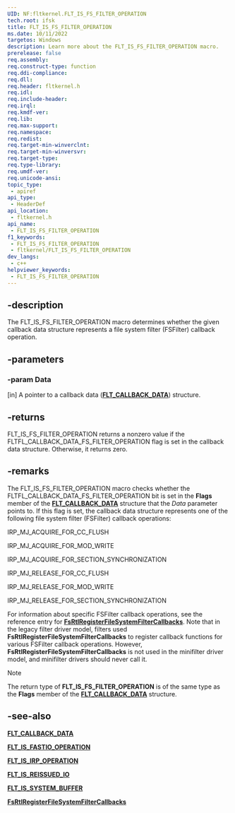 ```yaml
---
UID: NF:fltkernel.FLT_IS_FS_FILTER_OPERATION
tech.root: ifsk
title: FLT_IS_FS_FILTER_OPERATION
ms.date: 10/11/2022
targetos: Windows
description: Learn more about the FLT_IS_FS_FILTER_OPERATION macro.
prerelease: false
req.assembly: 
req.construct-type: function
req.ddi-compliance: 
req.dll: 
req.header: fltkernel.h
req.idl: 
req.include-header: 
req.irql: 
req.kmdf-ver: 
req.lib: 
req.max-support: 
req.namespace: 
req.redist: 
req.target-min-winverclnt: 
req.target-min-winversvr: 
req.target-type: 
req.type-library: 
req.umdf-ver: 
req.unicode-ansi: 
topic_type:
 - apiref
api_type:
 - HeaderDef
api_location:
 - fltkernel.h
api_name:
 - FLT_IS_FS_FILTER_OPERATION
f1_keywords:
 - FLT_IS_FS_FILTER_OPERATION
 - fltkernel/FLT_IS_FS_FILTER_OPERATION
dev_langs:
 - c++
helpviewer_keywords:
 - FLT_IS_FS_FILTER_OPERATION
---
```


## -description

The FLT\_IS\_FS\_FILTER\_OPERATION macro determines whether the given callback data structure represents a file system filter (FSFilter) callback operation.

## -parameters

### -param Data

[in] A pointer to a callback data ([**FLT\_CALLBACK\_DATA**](ns-fltkernel-_flt_callback_data.md)) structure.

## -returns

FLT\_IS\_FS\_FILTER\_OPERATION returns a nonzero value if the FLTFL\_CALLBACK\_DATA\_FS\_FILTER\_OPERATION flag is set in the callback data structure. Otherwise, it returns zero.

## -remarks

The FLT\_IS\_FS\_FILTER\_OPERATION macro checks whether the FLTFL\_CALLBACK\_DATA\_FS\_FILTER\_OPERATION bit is set in the **Flags** member of the [**FLT\_CALLBACK\_DATA**](ns-fltkernel-_flt_callback_data.md) structure that the *Data* parameter points to. If this flag is set, the callback data structure represents one of the following file system filter (FSFilter) callback operations:

IRP\_MJ\_ACQUIRE\_FOR\_CC\_FLUSH

IRP\_MJ\_ACQUIRE\_FOR\_MOD\_WRITE

IRP\_MJ\_ACQUIRE\_FOR\_SECTION\_SYNCHRONIZATION

IRP\_MJ\_RELEASE\_FOR\_CC\_FLUSH

IRP\_MJ\_RELEASE\_FOR\_MOD\_WRITE

IRP\_MJ\_RELEASE\_FOR\_SECTION\_SYNCHRONIZATION

For information about specific FSFilter callback operations, see the reference entry for [**FsRtlRegisterFileSystemFilterCallbacks**](../ntifs/nf-ntifs-fsrtlregisterfilesystemfiltercallbacks.md). Note that in the legacy filter driver model, filters used **FsRtlRegisterFileSystemFilterCallbacks** to register callback functions for various FSFilter callback operations. However, **FsRtlRegisterFileSystemFilterCallbacks** is not used in the minifilter driver model, and minifilter drivers should never call it.

> [!NOTE]
> The return type of **FLT\_IS\_FS\_FILTER\_OPERATION** is of the same type as the **Flags** member of the [**FLT\_CALLBACK\_DATA**](ns-fltkernel-_flt_callback_data.md) structure.

## -see-also

[**FLT\_CALLBACK\_DATA**](ns-fltkernel-_flt_callback_data.md)

[**FLT\_IS\_FASTIO\_OPERATION**](nf-fltkernel-flt_is_fastio_operation.md)

[**FLT\_IS\_IRP\_OPERATION**](nf-fltkernel-flt_is_irp_operation.md)

[**FLT\_IS\_REISSUED\_IO**](nf-fltkernel-flt_is_reissued_io.md)

[**FLT\_IS\_SYSTEM\_BUFFER**](nf-fltkernel-flt_is_system_buffer.md)

[**FsRtlRegisterFileSystemFilterCallbacks**](../ntifs/nf-ntifs-fsrtlregisterfilesystemfiltercallbacks.md)
